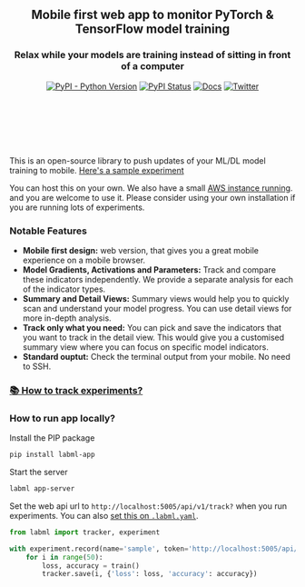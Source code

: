 <div align="center" style="margin-bottom: 100px;">
    
<h2>Mobile first web app to monitor PyTorch & TensorFlow model training</h2>
<h3>Relax while your models are training instead of sitting in front of a computer</h3>


[![PyPI - Python Version](https://badge.fury.io/py/labml-app.svg)](https://badge.fury.io/py/labml-app)
[![PyPI Status](https://pepy.tech/badge/labml-app)](https://pepy.tech/project/labml-app)
[![Docs](https://img.shields.io/badge/labml-docs-blue)](http://docs.labml.ai/)
[![Twitter](https://img.shields.io/twitter/follow/labmlai?style=social)](https://twitter.com/labmlai?ref_src=twsrc%5Etfw)

<img src="https://github.com/labmlai/labml/blob/master/images/cover-dark.png" alt=""/>
</div>

This is an open-source library to push updates of your ML/DL model training to mobile. [Here's a sample experiment](https://app.labml.ai/run/39b03a1e454011ebbaff2b26e3148b3d)

You can host this on your own.
We also have a small [AWS instance running](https://app.labml.ai). and you are welcome to use it. Please consider using your own installation if you are running lots of experiments.

### Notable Features

* **Mobile first design:** web version, that gives you a great mobile experience on a mobile browser.
* **Model Gradients, Activations and Parameters:** Track and compare these indicators independently. We provide a separate analysis for each of the indicator types.
* **Summary and Detail Views:** Summary views would help you to quickly scan and understand your model progress. You can use detail views for more in-depth analysis.
* **Track only what you need:** You can pick and save the indicators that you want to track in the detail view. This would give you a customised summary view where you can focus on specific model indicators.
* **Standard ouptut:** Check the terminal output from your mobile. No need to SSH.

### [📚 How to track experiments?](https://github.com/labmlai/labml)

### How to run app locally?

Install the PIP package

```sh
pip install labml-app

```

Start the server

```sh
labml app-server
```

Set the web api url to `http://localhost:5005/api/v1/track?` when you run experiments.
You can also [set this on `.labml.yaml`](https://github.com/labmlai/labml/blob/master/guides/labml_yaml_file.md).

```python
from labml import tracker, experiment

with experiment.record(name='sample', token='http://localhost:5005/api/v1/track?YOURTOKEN&'):
    for i in range(50):
        loss, accuracy = train()
        tracker.save(i, {'loss': loss, 'accuracy': accuracy})
```
